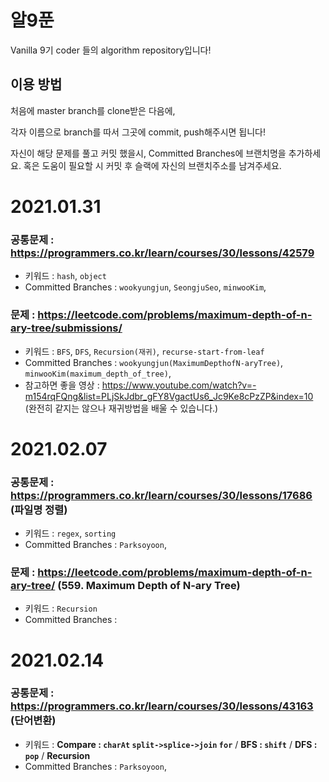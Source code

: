 # 알9푼

Vanilla 9기 coder 들의 algorithm repository입니다!

## 이용 방법

처음에 master branch를 clone받은 다음에,

각자 이름으로 branch를 따서 그곳에 commit, push해주시면 됩니다!

자신이 해당 문제를 풀고 커밋 했을시, Committed Branches에 브랜치명을 추가하세요.
혹은 도움이 필요할 시 커밋 후 슬랙에 자신의 브랜치주소를 남겨주세요.

# 2021.01.31
### 공통문제 : https://programmers.co.kr/learn/courses/30/lessons/42579
- 키워드 : `hash`, `object`
- Committed Branches : `wookyungjun`, `SeongjuSeo`, `minwooKim`,

### 문제 : https://leetcode.com/problems/maximum-depth-of-n-ary-tree/submissions/
- 키워드 : `BFS`, `DFS`, `Recursion(재귀)`, `recurse-start-from-leaf`
- Committed Branches : `wookyungjun(MaximumDepthofN-aryTree)`, `minwooKim(maximum_depth_of_tree)`,
- 참고하면 좋을 영상 : https://www.youtube.com/watch?v=-m154rqFQng&list=PLjSkJdbr_gFY8VgactUs6_Jc9Ke8cPzZP&index=10
(완전히 같지는 않으나 재귀방법을 배울 수 있습니다.)

# 2021.02.07
### 공통문제 : https://programmers.co.kr/learn/courses/30/lessons/17686 (파일명 정렬)
- 키워드 : `regex`, `sorting`
- Committed Branches : `Parksoyoon`,

### 문제 : https://leetcode.com/problems/maximum-depth-of-n-ary-tree/ (559. Maximum Depth of N-ary Tree)
- 키워드 : `Recursion`
- Committed Branches : 

# 2021.02.14
### 공통문제 : https://programmers.co.kr/learn/courses/30/lessons/43163 (단어변환)
- 키워드 : **Compare : `charAt` `split->splice->join`  `for`** /
**BFS : `shift`** / **DFS : `pop`** / **Recursion**
- Committed Branches : `Parksoyoon`, 

